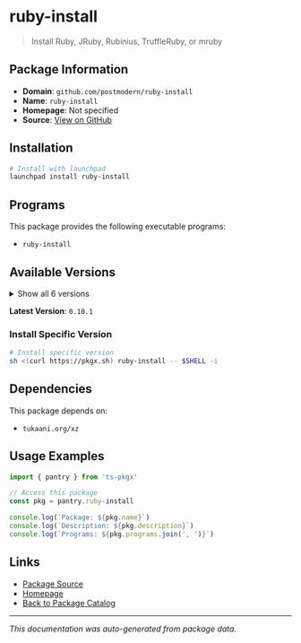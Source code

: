 # ruby-install

> Install Ruby, JRuby, Rubinius, TruffleRuby, or mruby

## Package Information

- **Domain**: `github.com/postmodern/ruby-install`
- **Name**: `ruby-install`
- **Homepage**: Not specified
- **Source**: [View on GitHub](https://github.com/pkgxdev/pantry/tree/main/projects/github.com/postmodern/ruby-install/package.yml)

## Installation

```bash
# Install with launchpad
launchpad install ruby-install
```

## Programs

This package provides the following executable programs:

- `ruby-install`

## Available Versions

<details>
<summary>Show all 6 versions</summary>

- `0.10.1`, `0.10.0`, `0.9.4`, `0.9.3`, `0.9.2`
- `0.9.1`

</details>

**Latest Version**: `0.10.1`

### Install Specific Version

```bash
# Install specific version
sh <(curl https://pkgx.sh) ruby-install -- $SHELL -i
```

## Dependencies

This package depends on:

- `tukaani.org/xz`

## Usage Examples

```typescript
import { pantry } from 'ts-pkgx'

// Access this package
const pkg = pantry.ruby-install

console.log(`Package: ${pkg.name}`)
console.log(`Description: ${pkg.description}`)
console.log(`Programs: ${pkg.programs.join(', ')}`)
```

## Links

- [Package Source](https://github.com/pkgxdev/pantry/tree/main/projects/github.com/postmodern/ruby-install/package.yml)
- [Homepage](#)
- [Back to Package Catalog](../package-catalog.md)

---

*This documentation was auto-generated from package data.*

